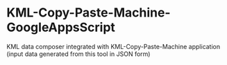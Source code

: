 # KML-Copy-Paste-Machine-GoogleAppsScript
KML data composer
integrated with KML-Copy-Paste-Machine application
(input data generated from this tool in JSON form)
